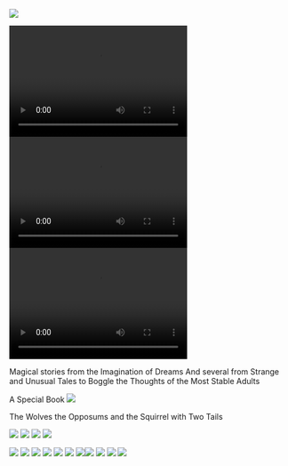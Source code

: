 

![](images/sometrainTT.png)

<video src="http://kidsbooksandfun.com/Video/racoon1_edit.mkv" width="320" height="200" controls preload></video>
<video src="http://kidsbooksandfun.com/Video/racoon3.mp4" width="320" height="200" controls preload></video>
<video src="http://kidsbooksandfun.com/Video/racoon5.mkv" width="320" height="200" controls preload></video>

      
Magical stories from the Imagination of Dreams
And several from Strange and Unusual Tales to Boggle the Thoughts of the Most Stable Adults


A Special Book
![](images/wolves.png)


The Wolves the Opposums and the Squirrel with Two Tails

<source src="https://archangelstv.github.io/kidsbooksandfun/Video/cookiemonster.avi" />

![](images/RingofSkeletons.jpg) ![](images/curse.jpg) ![](images/Bridge1.jpg) ![](images/godivawhata.jpg)

![](images/lady.jpg) ![](images/searchblackrose.jpg) ![](images/wizard.jpg) ![](images/tomturkey.jpg) 
![](images/unicorns.jpg)  ![](images/treasure.jpg) ![](images/summer.jpg)![](images/blackcats.jpg)
![](images/skeleton.png) ![](images/shipBirds.png) ![](images/cattmouseM.png)
